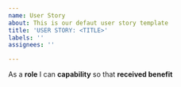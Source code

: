 ```yaml
---
name: User Story
about: This is our defaut user story template
title: 'USER STORY: <TITLE>'
labels: ''
assignees: ''

---
```


As a **role** I can **capability** so that **received benefit**
